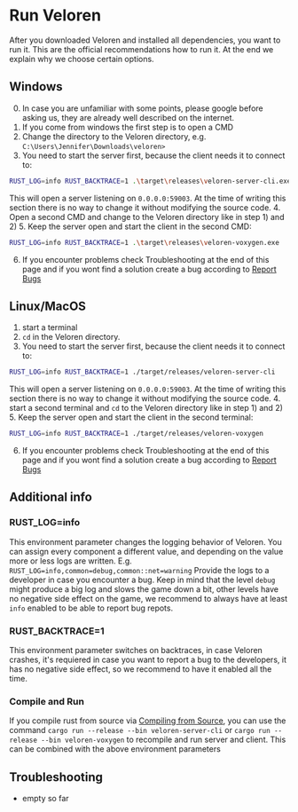 # Run Veloren

After you downloaded Veloren and installed all dependencies, you want to run it.
This are the official recommendations how to run it. At the end we explain why we choose certain options.

## Windows

0. In case you are unfamiliar with some points, please google before asking us, they are already well described on the internet.
1. If you come from windows the first step is to open a CMD
2. Change the directory to the Veloren directory, e.g. `C:\Users\Jennifer\Downloads\veloren>`
3. You need to start the server first, because the client needs it to connect to:
```bash
RUST_LOG=info RUST_BACKTRACE=1 .\target\releases\veloren-server-cli.exe
```
This will open a server listening on `0.0.0.0:59003`. At the time of writing this section there is no way to change it without modifying the source code.
4. Open a second CMD and change to the Veloren directory like in step 1) and 2)
5. Keep the server open and start the client in the second CMD:
```bash
RUST_LOG=info RUST_BACKTRACE=1 .\target\releases\veloren-voxygen.exe
```
6. If you encounter problems check Troubleshooting at the end of this page and if you wont find a solution create a bug according to [Report Bugs](../contribute/bug.md)

## Linux/MacOS

1. start a terminal
2. `cd` in the Veloren directory.
3. You need to start the server first, because the client needs it to connect to:
```bash
RUST_LOG=info RUST_BACKTRACE=1 ./target/releases/veloren-server-cli
```
This will open a server listening on `0.0.0.0:59003`. At the time of writing this section there is no way to change it without modifying the source code.
4. start a second terminal and `cd` to the Veloren directory like in step 1) and 2)
5. Keep the server open and start the client in the second terminal:
```bash
RUST_LOG=info RUST_BACKTRACE=1 ./target/releases/veloren-voxygen
```
6. If you encounter problems check Troubleshooting at the end of this page and if you wont find a solution create a bug according to [Report Bugs](../contribute/bug.md)

## Additional info

### RUST_LOG=info
This environment parameter changes the logging behavior of Veloren. You can assign every component a different value, and depending on the value more or less logs are written.
E.g. `RUST_LOG=info,common=debug,common::net=warning`
Provide the logs to a developer in case you encounter a bug.
Keep in mind that the level `debug` might produce a big log and slows the game down a bit, other levels have no negative side effect on the game, we recommend to always have at least `info` enabled to be able to report bug repots.

### RUST_BACKTRACE=1
This environment parameter switches on backtraces, in case Veloren crashes, it's requiered in case you want to report a bug to the developers, it has no negative side effect, so we recommend to have it enabled all the time.

### Compile and Run
If you compile rust from source via [Compiling from Source](./compiling.md), you can use the command `cargo run --release --bin veloren-server-cli` or `cargo run --release --bin veloren-voxygen` to recompile and run server and client. This can be combined with the above environment parameters

## Troubleshooting

- empty so far
